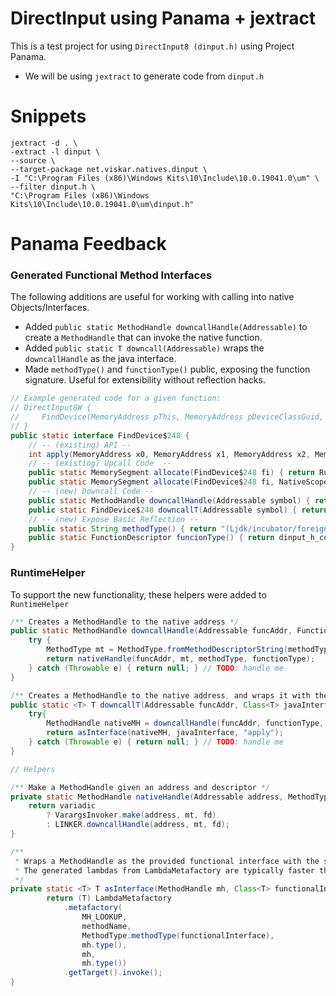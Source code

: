 # DirectInput using Panama + jextract

This is a test project for using `DirectInput8 (dinput.h)` using Project Panama.
* We will be using `jextract` to generate code from `dinput.h`

# Snippets

```
jextract -d . \
-extract -l dinput \
--source \
--target-package net.viskar.natives.dinput \
-I "C:\Program Files (x86)\Windows Kits\10\Include\10.0.19041.0\um" \
--filter dinput.h \
"C:\Program Files (x86)\Windows Kits\10\Include\10.0.19041.0\um\dinput.h"
```

# Panama Feedback

### Generated Functional Method Interfaces

The following additions are useful for working with calling into native Objects/Interfaces.

* Added `public static MethodHandle downcallHandle(Addressable)` to create a `MethodHandle` that can invoke the native function.
* Added `public static T downcall(Addressable)` wraps the `downcallHandle` as the java interface.
* Made `methodType()` and `functionType()` public, exposing the function signature. Useful for extensibility without reflection hacks.

```java
// Example generated code for a given function:
// DirectInput8W {
//     FindDevice(MemoryAddress pThis, MemoryAddress pDeviceClassGuid, MemoryAddress pName, MemoryAddress out_pDeviceGuid)
// }
public static interface FindDevice$248 {
    // -- (existing) API --
    int apply(MemoryAddress x0, MemoryAddress x1, MemoryAddress x2, MemoryAddress x3);
    // -- (existing) Upcall Code  --
    public static MemorySegment allocate(FindDevice$248 fi) { return RuntimeHelper.upcallStub(FindDevice$248.class, fi, funcionType(), methodType()); }
    public static MemorySegment allocate(FindDevice$248 fi, NativeScope scope) { return allocate(fi).handoff(scope); }
    // -- (new) Downcall Code --
    public static MethodHandle downcallHandle(Addressable symbol) { return RuntimeHelper.downcallHandle(symbol, funcionType(), methodType(), false); }
    public static FindDevice$248 downcallT(Addressable symbol) { return RuntimeHelper.downcallT(symbol, FindDevice$248.class, funcionType(), methodType(), false); }
    // -- (new) Expose Basic Reflection --
    public static String methodType() { return "(Ljdk/incubator/foreign/MemoryAddress;Ljdk/incubator/foreign/MemoryAddress;Ljdk/incubator/foreign/MemoryAddress;Ljdk/incubator/foreign/MemoryAddress;)I"; }
    public static FunctionDescriptor funcionType() { return dinput_h_constants_4.FindDevice$248$FUNC(); }
}
```

### RuntimeHelper

To support the new functionality, these helpers were added to `RuntimeHelper`
```java
/** Creates a MethodHandle to the native address */
public static MethodHandle downcallHandle(Addressable funcAddr, FunctionDescriptor functionType, String methodType, boolean variadic) {
    try {
        MethodType mt = MethodType.fromMethodDescriptorString(methodType, LOADER);
        return nativeHandle(funcAddr, mt, methodType, functionType);
    } catch (Throwable e) { return null; } // TODO: handle me
}

/** Creates a MethodHandle to the native address, and wraps it with the compatible functional interface class */
public static <T> T downcallT(Addressable funcAddr, Class<T> javaInterface, FunctionDescriptor functionType, String methodType, boolean variadic) {
    try{
        MethodHandle nativeMH = downcallHandle(funcAddr, functionType, methodType, variadic)
        return asInterface(nativeMH, javaInterface, "apply");
    } catch (Throwable e) { return null; } // TODO: handle me
}

// Helpers

/** Make a MethodHandle given an address and descriptor */
private static MethodHandle nativeHandle(Addressable address, MethodType mt, FunctionDescriptor fd, boolean variadic) throws Exception {
    return variadic
        ? VarargsInvoker.make(address, mt, fd)
        : LINKER.downcallHandle(address, mt, fd);
}

/**
 * Wraps a MethodHandle as the provided functional interface with the same signature.
 * The generated lambdas from LambdaMetafactory are typically faster than using the raw `MethodHandle`.
 */ 
private static <T> T asInterface(MethodHandle mh, Class<T> functionalInterface, String methodName) throws Exception {
        return (T) LambdaMetafactory
            .metafactory(
                MH_LOOKUP,
                methodName,
                MethodType.methodType(functionalInterface),
                mh.type(),
                mh,
                mh.type())
            .getTarget().invoke();
}
```